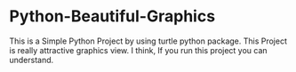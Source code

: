 # Python-Beautiful-Graphics
This is a Simple Python Project by using turtle python package. This Project is really attractive graphics view. I think, If you run this project you can understand.
